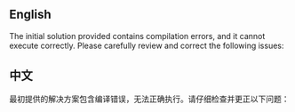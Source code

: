 ## English

The initial solution provided contains compilation errors, and it cannot execute correctly. Please carefully review and correct the following issues:



## 中文

最初提供的解决方案包含编译错误，无法正确执行。请仔细检查并更正以下问题：
